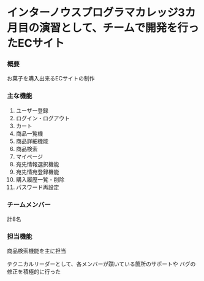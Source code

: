 # インターノウスプログラマカレッジ3カ月目の演習として、チームで開発を行ったECサイト

### 概要
お菓子を購入出来るECサイトの制作

### 主な機能
1. ユーザー登録
2. ログイン・ログアウト
3. カート
4. 商品一覧機
5. 商品詳細機能
6. 商品検索
7. マイページ
8. 宛先情報選択機能
9. 宛先情宛登録機能
10. 購入履歴一覧・削除
11. パスワード再設定

### チームメンバー
計8名

### 担当機能

商品検索機能を主に担当 

テクニカルリーダーとして、各メンバーが躓いている箇所のサポートや
バグの修正を積極的に行った


